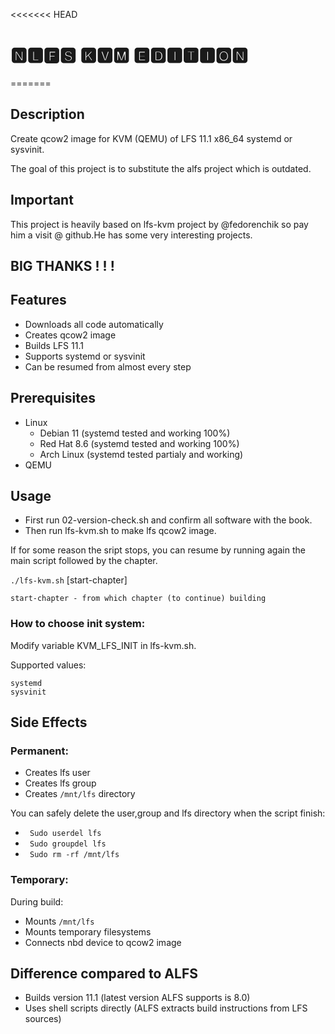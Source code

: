 <<<<<<< HEAD
# 🅽🅻🅵🆂 🅺🆅🅼 🅴🅳🅸🆃🅸🅾🅽
=======


## Description

Create qcow2 image for KVM (QEMU) of LFS 11.1 x86_64 systemd or sysvinit.

The goal of this project is to substitute the alfs project which is outdated.


## Important

This project is heavily based on lfs-kvm project by @fedorenchik so pay him a visit @ github.He has some very interesting projects.

## **BIG THANKS** ! ! !

## Features

* Downloads all code automatically
* Creates qcow2 image
* Builds LFS 11.1
* Supports systemd or sysvinit
* Can be resumed from almost every step

## Prerequisites

* Linux
    - Debian 11 (systemd tested and working 100%)
    - Red Hat 8.6 (systemd tested and working 100%)
    - Arch Linux (systemd tested partialy and working)
* QEMU

## Usage

* First run 02-version-check.sh and confirm all software with the book.
* Then run lfs-kvm.sh to make lfs qcow2 image.


If for some reason the sript stops, you can resume by running again the main script followed by the chapter.

`./lfs-kvm.sh` [start-chapter]
```
start-chapter - from which chapter (to continue) building
```
### How to choose init system:

Modify variable KVM_LFS_INIT in lfs-kvm.sh.

Supported values:
```
systemd
sysvinit
```

## Side Effects

### Permanent:

* Creates lfs user
* Creates lfs group
* Creates `/mnt/lfs` directory

You can safely delete the user,group and lfs directory when the script finish:

 - ` Sudo userdel lfs`
 - ` Sudo groupdel lfs`
 - ` Sudo rm -rf /mnt/lfs`

### Temporary:

During build:

* Mounts `/mnt/lfs`
* Mounts temporary filesystems
* Connects nbd device to qcow2 image

## Difference compared to ALFS

* Builds version 11.1 (latest version ALFS supports is 8.0)
* Uses shell scripts directly (ALFS extracts build instructions from LFS
    sources)

